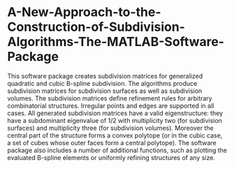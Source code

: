 # A-New-Approach-to-the-Construction-of-Subdivision-Algorithms-The-MATLAB-Software-Package
This software package creates subdivision matrices for generalized quadratic and cubic B-spline subdivision. The algorithms produce subdivision matrices for subdivision surfaces as well as subdivision volumes. The subdivision matrices define refinement rules for arbitrary combinatorial structures. Irregular points and edges are supported in all cases. All generated subdivision matrices have a valid eigenstructure: they have a subdominant eigenvalue of 1/2 with multiplicity two (for subdivision surfaces) and multiplicity three (for subdivision volumes). Moreover the central part of the structure forms a convex polytope (or in the cubic case, a set of cubes whose outer faces form a central polytope). The software package also includes a number of additional functions, such as plotting the evaluated B-spline elements or uniformly refining structures of any size.
